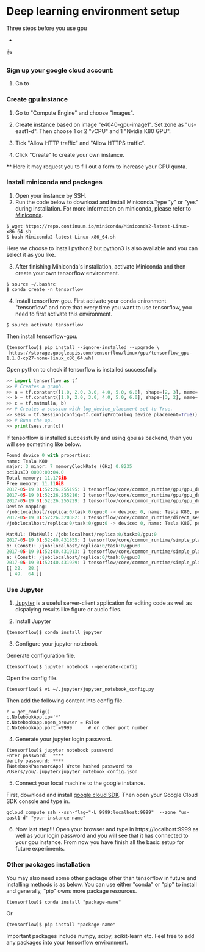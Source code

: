 # Deep learning environment setup

Three steps before you use gpu

 *

:+1:

### Sign up your google cloud account:

1. Go to 


### Create gpu instance
1. Go to "Compute Engine" and choose "Images".


2. Create instance based on image "e4040-gpu-image1". Set zone as "us-east1-d". Then choose 1 or 2 "vCPU" and 1 "Nvidia K80 GPU". 

3. Tick "Allow HTTP traffic" and "Allow HTTPS traffic".

4. Click "Create" to create your own instance.

** Here it may request you to fill out a form to increase your GPU quota. 

### Install miniconda and packages
1. Open your instance by SSH.
2. Run the code below to download and install Miniconda.Type "y" or "yes" during installation. For more information on miniconda, please refer to [Miniconda](https://conda.io/docs/intro.html).

```{r, engine='bash', count_lines}
$ wget https://repo.continuum.io/miniconda/Miniconda2-latest-Linux-x86_64.sh
$ bash Miniconda2-latest-Linux-x86_64.sh
```
Here we choose to install python2 but python3 is also available and you can select it as you like.

3. After finishing Miniconda's installation, activate Miniconda and then create your own tensorflow environment.

```{r, engine='bash', count_lines}
$ source ~/.bashrc
$ conda create -n tensorflow
```

4. Install tensorflow-gpu. First activate your conda enironment "tensorflow" and note that every time you want to use tensorflow, you need to first activate this environment. 

```{r, engine='bash', count_lines}
$ source activate tensorflow
```

Then install tensorflow-gpu.

```
(tensorflow)$ pip install --ignore-installed --upgrade \
 https://storage.googleapis.com/tensorflow/linux/gpu/tensorflow_gpu-1.1.0-cp27-none-linux_x86_64.whl
```

Open python to check if tensorflow is installed successfully.

```python
>> import tensorflow as tf
>> # Creates a graph.
>> a = tf.constant([1.0, 2.0, 3.0, 4.0, 5.0, 6.0], shape=[2, 3], name='a')
>> b = tf.constant([1.0, 2.0, 3.0, 4.0, 5.0, 6.0], shape=[3, 2], name='b')
>> c = tf.matmul(a, b)
>> # Creates a session with log_device_placement set to True.
>> sess = tf.Session(config=tf.ConfigProto(log_device_placement=True))
>> # Runs the op.
>> print(sess.run(c)) 
```

If tensorflow is installed successfully and using gpu as backend, then you will see something like below.

```python
Found device 0 with properties: 
name: Tesla K80
major: 3 minor: 7 memoryClockRate (GHz) 0.8235
pciBusID 0000:00:04.0
Total memory: 11.17GiB
Free memory: 11.11GiB
2017-05-19 01:52:26.255195: I tensorflow/core/common_runtime/gpu/gpu_device.cc:908] DMA: 0 
2017-05-19 01:52:26.255216: I tensorflow/core/common_runtime/gpu/gpu_device.cc:918] 0:   Y 
2017-05-19 01:52:26.255229: I tensorflow/core/common_runtime/gpu/gpu_device.cc:977] Creating TensorFlow device (/gpu:0) -> (device: 0, name: Tesla K80, pci bus id: 0000:00:04.0)
Device mapping:
/job:localhost/replica:0/task:0/gpu:0 -> device: 0, name: Tesla K80, pci bus id: 0000:00:04.0
2017-05-19 01:52:26.320382: I tensorflow/core/common_runtime/direct_session.cc:257] Device mapping:
/job:localhost/replica:0/task:0/gpu:0 -> device: 0, name: Tesla K80, pci bus id: 0000:00:04.0

MatMul: (MatMul): /job:localhost/replica:0/task:0/gpu:0
2017-05-19 01:52:40.431855: I tensorflow/core/common_runtime/simple_placer.cc:841] MatMul: (MatMul)/job:localhost/replica:0/task:0/gpu:0
b: (Const): /job:localhost/replica:0/task:0/gpu:0
2017-05-19 01:52:40.431913: I tensorflow/core/common_runtime/simple_placer.cc:841] b: (Const)/job:localhost/replica:0/task:0/gpu:0
a: (Const): /job:localhost/replica:0/task:0/gpu:0
2017-05-19 01:52:40.431929: I tensorflow/core/common_runtime/simple_placer.cc:841] a: (Const)/job:localhost/replica:0/task:0/gpu:0
[[ 22.  28.]
 [ 49.  64.]]
```

### Use Jupyter
1. [Jupyter](http://jupyter-notebook-beginner-guide.readthedocs.io/en/latest/what_is_jupyter.html) is  a useful server-client application for editing code as well as dispalying results like figure or audio files.

2. Install Jupyter
```
(tensorflow)$ conda install jupyter
```

3. Configure your jupyter notebook

Generate configuration file.
```
(tensorflow)$ jupyter notebook --generate-config
```

Open the config file.
```
(tensorflow)$ vi ~/.jupyter/jupyter_notebook_config.py
```

Then add the following content into config file.
```
c = get_config()
c.NotebookApp.ip='*'
c.NotebookApp.open_browser = False
c.NotebookApp.port =9999      # or other port number
```

4. Generate your jupyter login password.

```
(tensorflow)$ jupyter notebook password
Enter password:  ****
Verify password: ****
[NotebookPasswordApp] Wrote hashed password to /Users/you/.jupyter/jupyter_notebook_config.json
```

5. Connect your local machine to the google instance.

First, download and install [google cloud SDK](https://cloud.google.com/sdk/). Then open your Google Cloud SDK console and type in.

```
gcloud compute ssh --ssh-flag="-L 9999:localhost:9999"  --zone "us-east1-d" "your-instance-name"
```

6. Now last step!!! Open your browser and type in https://localhost:9999 as well as your login password and you will see that it has connected to your gpu instance. From now you have finish all the basic setup for future experiments.

### Other packages installation

You may also need some other package other than tensorflow in future and installing methods is as below. You can use either "conda" or "pip" to install and generally, "pip" owns more package resources.

```
(tensorflow)$ conda install "package-name"
```

Or
```
(tensorflow)$ pip install "package-name"
```

Important packages include numpy, scipy, scikit-learn etc. Feel free to add any packages into your tensorflow environment.
